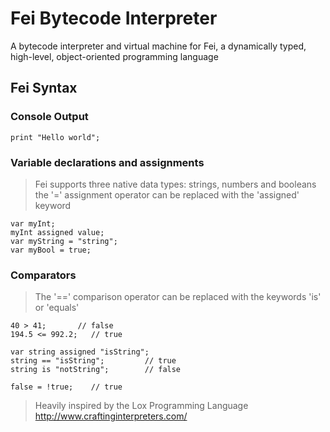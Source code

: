 # Fei Bytecode Interpreter

A bytecode interpreter and virtual machine for Fei, a dynamically typed, high-level, object-oriented programming language

## Fei Syntax

### Console Output
```
print "Hello world";
```

### Variable declarations and assignments
> Fei supports three native data types: strings, numbers and booleans
> the '=' assignment operator can be replaced with the 'assigned' keyword
```
var myInt;
myInt assigned value;
var myString = "string";
var myBool = true;
```

### Comparators
> The '==' comparison operator can be replaced with the keywords 'is' or 'equals'
```
40 > 41;       // false
194.5 <= 992.2;   // true

var string assigned "isString";
string == "isString";         // true
string is "notString";        // false

false = !true;    // true
```


> Heavily inspired by the Lox Programming Language http://www.craftinginterpreters.com/
